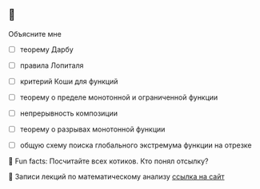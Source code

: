## :tada:

Объясните мне 

- [ ] теорему Дарбу
- [ ] правила Лопиталя
- [ ] критерий Коши для функций
- [ ] теорему о пределе монотонной и ограниченной функции
- [ ] непрерывность композиции
- [ ] теорему о разрывах монотонной функции
- [ ] общую схему поиска глобального экстремума функции на отрезке


🍿 Fun facts: Посчитайте всех котиков. Кто понял отсылку?

🧙 Записи лекций по математическому анализу [ссылка на сайт](https://calculus-with-cats.github.io/lections/)
